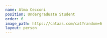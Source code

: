 ```yaml
---
name: Alma Cecconi
position: Undergraduate Student
order: 6
image_path: https://cataas.com/cat?random=6
layout: person
---
```


